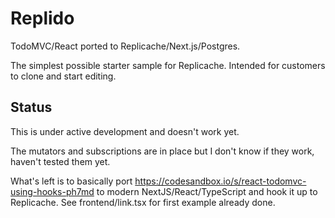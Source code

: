 # Replido

TodoMVC/React ported to Replicache/Next.js/Postgres.

The simplest possible starter sample for Replicache.
Intended for customers to clone and start editing.

## Status

This is under active development and doesn't work yet.

The mutators and subscriptions are in place but I don't know if they work, haven't tested them yet.

What's left is to basically port https://codesandbox.io/s/react-todomvc-using-hooks-ph7md to modern NextJS/React/TypeScript and hook it up to Replicache. See frontend/link.tsx for first example already done.

